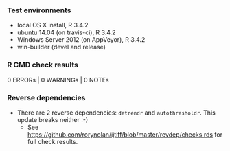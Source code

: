 
### Test environments

* local OS X install, R 3.4.2
* ubuntu 14.04 (on travis-ci), R 3.4.2
* Windows Server 2012 (on AppVeyor), R 3.4.2
* win-builder (devel and release)


### R CMD check results

0 ERRORs | 0 WARNINGs | 0 NOTEs


### Reverse dependencies

* There are 2 reverse dependencies: `detrendr` and `autothresholdr`. This update breaks neither :-)
  - See https://github.com/rorynolan/ijtiff/blob/master/revdep/checks.rds for full check results.